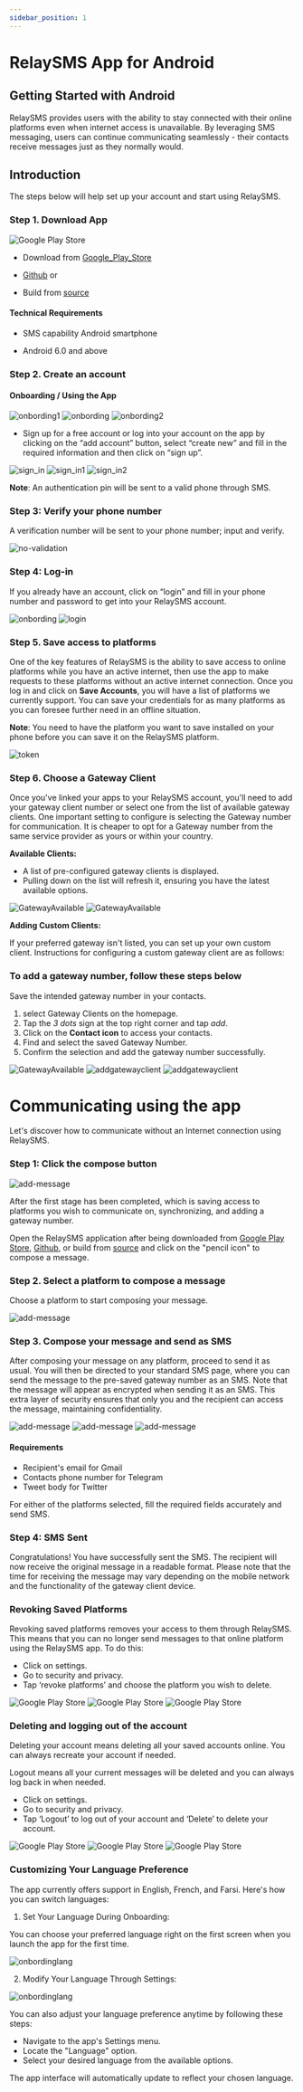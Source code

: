 ```yaml
---
sidebar_position: 1
---
```


# RelaySMS App for Android

## Getting Started with Android

RelaySMS provides users with the ability to stay connected with their online platforms even when internet access is unavailable. By leveraging SMS messaging, users can continue communicating seamlessly - their contacts receive messages just as they normally would.

## Introduction​

The steps below will help set up your account and start using RelaySMS.

### Step 1. Download App​

![Google Play Store](/Android/swob_on_playstore.png)

- Download from [Google_Play_Store](https://play.google.com/store/apps/details?id=com.afkanerd.sw0b)

- [Github](https://github.com/smswithoutborders/SMSwithoutBorders-Android/releases/tag/v1.0) or

- Build from [source](https://github.com/smswithoutborders/SMSwithoutBorders-Android)

#### Technical Requirements

- SMS capability Android smartphone

- Android 6.0 and above

### Step 2. Create an account

#### Onboarding / Using the App

<img src="/Android/gettingstarted.png" alt="onbording1" class="resized-image"/>
<img src="/Android/skip.png" alt="onbording" class="resized-image"/>
<img src="/Android/finish.png" alt="onbording2" class="resized-image"/>

- Sign up for a free account or log into your account on the app by clicking on the “add account” button, select “create new” and fill in the required information and then click on “sign up”.

<img src="/Android/skip.png" alt="sign_in" class="resized-image"/>
<img src="/Android/login.png" alt="sign_in1" class="resized-image"/>
<img src="/Android/createaccount.png" alt="sign_in2" class="resized-image"/>

**Note**: An authentication pin will be sent to a valid phone through SMS.

### Step 3: Verify your phone number

A verification number will be sent to your phone number; input and verify.

<img src="/Android/verificationcode.png" alt="no-validation" class="resized-image"/>

### Step 4: Log-in

If you already have an account, click on “login” and fill in your phone number and password to get into your RelaySMS account.

<img src="/Android/skip.png" alt="onbording" class="resized-image"/>
<img src="/Android/login.png" alt="login" class="resized-image"/>

### Step 5. Save access to platforms​

One of the key features of RelaySMS is the ability to save access to online platforms while you have an active internet, then use the app to make requests to these platforms without an active internet connection. Once you log in and click on **Save Accounts**, you will have a list of platforms we currently support. You can save your credentials for as many platforms as you can foresee further need in an offline situation.

**Note**: You need to have the platform you want to save installed on your phone before you can save it on the RelaySMS platform.

<img src="/Android/addPlateforms.png" alt="token" class="resized-image"/>

### Step 6. Choose a Gateway Client

Once you've linked your apps to your RelaySMS account, you'll need to add your gateway client number or select one from the list of available gateway clients. One important setting to configure is selecting the Gateway number for communication. It is cheaper to opt for a Gateway number from the same service provider as yours or within your country.

**Available Clients:**

- A list of pre-configured gateway clients is displayed.
- Pulling down on the list will refresh it, ensuring you have the latest available options.


 <img src="/Android/Gateway1.png" alt="GatewayAvailable" class="resized-image"/>
 <img src="/Android/GateWay2.png" alt="GatewayAvailable" class="resized-image"/>

**Adding Custom Clients:**

If your preferred gateway isn't listed, you can set up your own custom client. Instructions for configuring a custom gateway client are as follows:

###  To add a gateway number, follow these steps below

 Save the intended gateway number in your contacts.
1. select Gateway Clients on the homepage.
3. Tap the _3 dots_ sign at the top right corner and tap _add_.
4. Click on the **Contact icon** to access your contacts.
5. Find and select the saved Gateway Number.
6. Confirm the selection and add the gateway number successfully.

 <img src="/Android/Gateway1.png" alt="GatewayAvailable" class="resized-image"/>

<img src="/Android/addGateway.png" alt="addgatewayclient" class="resized-image"/>

<img src="/Android/addGateway-Number.png" alt="addgatewayclient" class="resized-image"/>


# Communicating using the app

Let's discover how to communicate without an Internet connection using RelaySMS.

### Step 1: Click the compose button

<img src="/Android/landingpage.png" alt="add-message" class="resized-image"/>

After the first stage has been completed, which is saving access to platforms you wish to communicate on, synchronizing, and adding a gateway number.

Open the RelaySMS application after being downloaded from [Google Play Store](https://play.google.com/store/apps/details?id=com.afkanerd.sw0b), [Github](https://github.com/smswithoutborders/SMSwithoutBorders-Android/releases/tag/v1.0), or build from [source](https://github.com/smswithoutborders/SMSwithoutBorders-Android) and click on the "pencil icon" to compose a message.

### Step 2. Select a platform to compose a message​

Choose a platform to start composing your message.

<img src="/Android/chosePlateformtosendMessage.png" alt="add-message" class="resized-image"/>

### Step 3. Compose your message and send as SMS

After composing your message on any platform, proceed to send it as usual. You will then be directed to your standard SMS page, where you can send the message to the pre-saved gateway number as an SMS. Note that the message will appear as encrypted when sending it as an SMS. This extra layer of security ensures that only you and the recipient can access the message, maintaining confidentiality.

<img src="/Android/ComposeGmail.png" alt="add-message" class="resized-image"/>
<img src="/Android/ComposeTelegram.png" alt="add-message" class="resized-image"/>
<img src="/Android/TwitterPost.png" alt="add-message" class="resized-image"/>

#### Requirements​

- Recipient's email for Gmail
- Contacts phone number for Telegram
- Tweet body for Twitter

For either of the platforms selected, fill the required fields accurately and send SMS.

### Step 4: SMS Sent

Congratulations! You have successfully sent the SMS. The recipient will now receive the original message in a readable format. Please note that the time for receiving the message may vary depending on the mobile network and the functionality of the gateway client device.

### Revoking Saved Platforms

Revoking saved platforms removes your access to them through RelaySMS. This means that you can no longer send messages to that online platform using the RelaySMS app. To do this:

- Click on settings.
- Go to security and privacy.
- Tap ‘revoke platforms’ and choose the platform you wish to delete.

<img src="/Android/settings.png" alt="Google Play Store" class="resized-image"/>
<img src="/Android/security.png" alt="Google Play Store" class="resized-image"/>
<img src="/Android/revokeComfirm.png" alt="Google Play Store" class="resized-image"/>


### Deleting and logging out of the account

Deleting your account means deleting all your saved accounts online. You can always recreate your account if needed.

Logout means all your current messages will be deleted and you can always log back in when needed.

- Click on settings.
- Go to security and privacy.
- Tap ‘Logout’ to log out of your account and ‘Delete’ to delete your account.

<img src="/Android/settings.png" alt="Google Play Store" class="resized-image"/>
<img src="/Android/security.png" alt="Google Play Store" class="resized-image"/>
<img src="/Android/revokeComfirm.png" alt="Google Play Store" class="resized-image"/>

### Customizing Your Language Preference

The app currently offers support in English, French, and Farsi. Here's how you can switch languages:

1. Set Your Language During Onboarding:

You can choose your preferred language right on the first screen when you launch the app for the first time.

<img src="/Android/language.png" alt="onbordinglang" class="resized-image"/>

2. Modify Your Language Through Settings:

<img src="/Android/settings.png" alt="onbordinglang" class="resized-image"/>

You can also adjust your language preference anytime by following these steps:

- Navigate to the app's Settings menu.
- Locate the "Language" option.
- Select your desired language from the available options.

The app interface will automatically update to reflect your chosen language.
